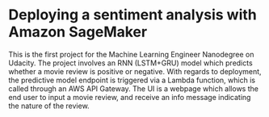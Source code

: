 # Deploying a sentiment analysis with Amazon SageMaker

This is the first project for the Machine Learning Engineer Nanodegree on Udacity. The project involves an RNN (LSTM+GRU) model which predicts whether a movie review is positive or negative. With regards to deployment, the predictive model endpoint is triggered via a Lambda function, which is called through an AWS API Gateway. The UI is a webpage which allows the end user to input a movie review, and receive an info message indicating the nature of the review.
